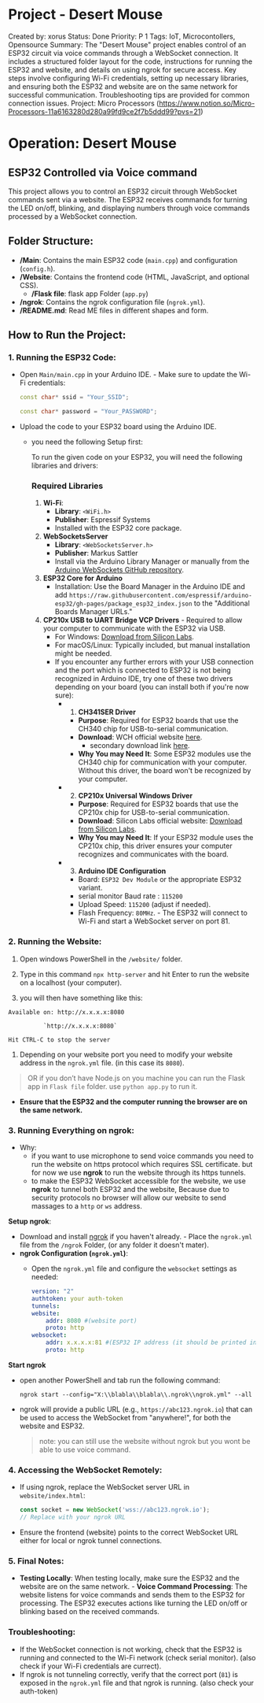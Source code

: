 # Project - Desert Mouse

Created by: xorus
Status: Done
Priority: P 1
Tags: IoT, Microcontollers, Opensource
Summary: The "Desert Mouse" project enables control of an ESP32 circuit via voice commands through a WebSocket connection. It includes a structured folder layout for the code, instructions for running the ESP32 and website, and details on using ngrok for secure access. Key steps involve configuring Wi-Fi credentials, setting up necessary libraries, and ensuring both the ESP32 and website are on the same network for successful communication. Troubleshooting tips are provided for common connection issues.
Project: Micro Processors (https://www.notion.so/Micro-Processors-11a6163280d280a99fd9ce2f7b5ddd99?pvs=21)

# Operation: Desert Mouse

## ESP32 Controlled via Voice command

This project allows you to control an ESP32 circuit through WebSocket commands sent via a website. The ESP32 receives commands for turning the LED on/off, blinking, and displaying numbers through voice commands processed by a WebSocket connection.

## Folder Structure:

- **/Main**: Contains the main ESP32 code (`main.cpp`) and configuration (`config.h`).
- **/Website**: Contains the frontend code (HTML, JavaScript, and optional CSS).
    - **/Flask file**:  flask app Folder (`app.py`)
- **/ngrok**: Contains the ngrok configuration file (`ngrok.yml`).
- **/README.md**: Read ME files in different shapes and form.

## How to Run the Project:

### 1. **Running the ESP32 Code**:

- Open `Main/main.cpp` in your Arduino IDE. - Make sure to update the Wi-Fi credentials:
    
    ```cpp
    const char* ssid = "Your_SSID";
    
    const char* password = "Your_PASSWORD";
    ```
    
- Upload the code to your ESP32 board using the Arduino IDE.
    - you need the following Setup first:
        
        To run the given code on your ESP32, you will need the following libraries and drivers:
        
        ### Required Libraries
        
        1. **Wi-Fi**:
            - **Library**: `<WiFi.h>`
            - **Publisher**: Espressif Systems
            - Installed with the ESP32 core package.
        2. **WebSocketsServer**
            - **Library**: `<WebSocketsServer.h>`
            - **Publisher**: Markus Sattler
            - Install via the Arduino Library Manager or manually from the [Arduino WebSockets GitHub repository](https://github.com/Links2004/arduinoWebSockets).
        3. **ESP32 Core for Arduino**
            - Installation: Use the Board Manager in the Arduino IDE and add `https://raw.githubusercontent.com/espressif/arduino-esp32/gh-pages/package_esp32_index.json` to the "Additional Boards Manager URLs."
        4. **CP210x USB to UART Bridge VCP Drivers** - Required to allow your computer to communicate with the ESP32 via USB.
            - For Windows: [Download from Silicon Labs](https://www.silabs.com/developers/usb-to-uart-bridge-vcp-drivers).
            - For macOS/Linux: Typically included, but manual installation might be needed.
            - If you encounter any further errors with your USB connection and the port which is connected to ESP32 is not being recognized in Arduino IDE, try one of these two drivers depending on your board (you can install both if you're now sure):
                - 1. **CH341SER Driver**
                    - **Purpose**: Required for ESP32 boards that use the CH340 chip for USB-to-serial communication.
                    - **Download**: WCH official website [here](https://chatgpt.com/c/46).
                        - secondary download link [here](https://chatgpt.com/c/47).
                    - **Why You may Need It**: Some ESP32 modules use the CH340 chip for communication with your computer. Without this driver, the board won't be recognized by your computer.
                - 2. **CP210x Universal Windows Driver**
                    - **Purpose**: Required for ESP32 boards that use the CP210x chip for USB-to-serial communication.
                    - **Download**: Silicon Labs official website: [Download from Silicon Labs](https://www.silabs.com/developers/usb-to-uart-bridge-vcp-drivers).
                    - **Why You may Need It**: If your ESP32 module uses the CP210x chip, this driver ensures your computer recognizes and communicates with the board.
                - 3. **Arduino IDE Configuration**
                    - Board: `ESP32 Dev Module` or the appropriate ESP32 variant.
                    - serial monitor Baud rate : `115200`
                    - Upload Speed: `115200` (adjust if needed).
                    - Flash Frequency: `80MHz`. - The ESP32 will connect to Wi-Fi and start a WebSocket server on port 81.

### 2. **Running the Website**:

1. Open windows PowerShell in the `/website/` folder.
2. Type in this command `npx http-server` and hit Enter to run the website on a localhost (your computer).

1. you will then have something like this:

`Available on: http://x.x.x.x:8080`

              `http://x.x.x.x:8080`

`Hit CTRL-C to stop the server`

1. Depending on your website port you need to modify your website address in the `ngrok.yml` file. (in this case its `8080`).

> OR if you don’t have Node.js on you machine you can run the Flask app in `Flask file` folder. use `python app.py` to run it.
> 
- **Ensure that the ESP32 and the computer running the browser are on the same network.**

### 3. **Running Everything on ngrok**:

- Why:
    - if you want to use microphone to send voice commands you need to run the website on https protocol which requires SSL certificate. but for now we use **ngrok** to run the website through its https tunnels.
    - to make the ESP32 WebSocket accessible for the website, we use **ngrok** to tunnel both ESP32 and the website, Because due to security protocols no browser will allow our website to send massages to a `http` or `ws` address.

**Setup ngrok**:

- Download and install [ngrok](https://ngrok.com/download) if you haven't already. - Place the `ngrok.yml` file from the `/ngrok` Folder, (or any folder it doesn't mater).
- **ngrok Configuration (`ngrok.yml`)**:
    - Open the `ngrok.yml` file and configure the `websocket` settings as needed:
        
        ```yaml
        version: "2"
        authtoken: your auth-token
        tunnels:
        website:
        	addr: 8080 #(website port)
        	proto: http
        websocket:
        	addr: x.x.x.x:81 #(ESP32 IP address (it should be printed in serial monitor))
        	proto: http
        ```
        

**Start ngrok**

- open another PowerShell and tab run the following command:
    
    `ngrok start --config="X:\\blabla\\blabla\\.ngrok\\ngrok.yml" --all`
    
- ngrok will provide a public URL (e.g., `https://abc123.ngrok.io`) that can be used to access the WebSocket from "anywhere!", for both the website and ESP32.
    
    > note: you can still use the website without ngrok but you wont be able to use voice command.
    > 

### 4. **Accessing the WebSocket Remotely**:

- If using ngrok, replace the WebSocket server URL in `website/index.html`:
    
    ```jsx
    const socket = new WebSocket('wss://abc123.ngrok.io');
    // Replace with your ngrok URL
    ```
    
- Ensure the frontend (website) points to the correct WebSocket URL either for local or ngrok tunnel connections.

### 5. **Final Notes**:

- **Testing Locally**: When testing locally, make sure the ESP32 and the website are on the same network. - **Voice Command Processing**: The website listens for voice commands and sends them to the ESP32 for processing. The ESP32 executes actions like turning the LED on/off or blinking based on the received commands.

### Troubleshooting:

- If the WebSocket connection is not working, check that the ESP32 is running and connected to the Wi-Fi network (check serial monitor). (also check if your Wi-Fi credentials are currect).
- If ngrok is not tunneling correctly, verify that the correct port (`81`) is exposed in the `ngrok.yml` file and that ngrok is running. (also check your auth-token)